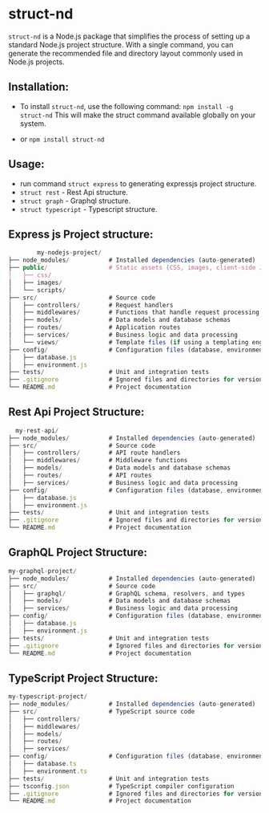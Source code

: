 # struct-nd
`struct-nd` is a Node.js package that simplifies the process of setting up a standard Node.js project structure. With a single command, you can generate the recommended file and directory layout commonly used in Node.js projects.

## Installation:
- To install `struct-nd`, use the following command:
    `npm install -g struct-nd`
  This will make the struct command available globally on your system.

- or `npm install struct-nd`

## Usage:
- run command `struct express` to generating expressjs project structure.
- `struct rest` - Rest Api structure.
- `struct graph` - Graphql structure.
- `struct typescript` - Typescript structure.


## Express js Project structure:
```js
        my-nodejs-project/
├── node_modules/           # Installed dependencies (auto-generated)
├── public/                 # Static assets (CSS, images, client-side JS)
│   ├── css/
│   ├── images/
│   └── scripts/
├── src/                    # Source code
│   ├── controllers/        # Request handlers
│   ├── middlewares/        # Functions that handle request processing
│   ├── models/             # Data models and database schemas
│   ├── routes/             # Application routes
│   ├── services/           # Business logic and data processing
│   └── views/              # Template files (if using a templating engine)
├── config/                 # Configuration files (database, environment)
│   ├── database.js
│   ├── environment.js
├── tests/                  # Unit and integration tests
├── .gitignore              # Ignored files and directories for version control
└── README.md               # Project documentation
```

## Rest Api Project Structure:
```js
  my-rest-api/
├── node_modules/           # Installed dependencies (auto-generated)
├── src/                    # Source code
│   ├── controllers/        # API route handlers
│   ├── middlewares/        # Middleware functions
│   ├── models/             # Data models and database schemas
│   ├── routes/             # API routes
│   ├── services/           # Business logic and data processing
├── config/                 # Configuration files (database, environment)
│   ├── database.js
│   ├── environment.js
├── tests/                  # Unit and integration tests
├── .gitignore              # Ignored files and directories for version control
└── README.md               # Project documentation


```

## GraphQL Project Structure:
```js
my-graphql-project/
├── node_modules/           # Installed dependencies (auto-generated)
├── src/                    # Source code
│   ├── graphql/            # GraphQL schema, resolvers, and types
│   ├── models/             # Data models and database schemas
│   ├── services/           # Business logic and data processing
├── config/                 # Configuration files (database, environment)
│   ├── database.js
│   ├── environment.js
├── tests/                  # Unit and integration tests
├── .gitignore              # Ignored files and directories for version control
└── README.md               # Project documentation

```

## TypeScript Project Structure:
```js
my-typescript-project/
├── node_modules/           # Installed dependencies (auto-generated)
├── src/                    # TypeScript source code
│   ├── controllers/
│   ├── middlewares/
│   ├── models/
│   ├── routes/
│   ├── services/
├── config/                 # Configuration files (database, environment)
│   ├── database.ts
│   ├── environment.ts
├── tests/                  # Unit and integration tests
├── tsconfig.json           # TypeScript compiler configuration
├── .gitignore              # Ignored files and directories for version control
└── README.md               # Project documentation

```
